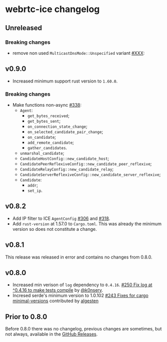 # webrtc-ice changelog

## Unreleased

### Breaking changes

* remove non used `MulticastDnsMode::Unspecified` variant [#XXX](https://github.com/webrtc-rs/webrtc/pull/XXX):

## v0.9.0

* Increased minimum support rust version to `1.60.0`.

### Breaking changes

* Make functions non-async [#338](https://github.com/webrtc-rs/webrtc/pull/338):
  - `Agent`:
    - `get_bytes_received`;
    - `get_bytes_sent`;
    - `on_connection_state_change`;
    - `on_selected_candidate_pair_change`;
    - `on_candidate`;
    - `add_remote_candidate`;
    - `gather_candidates`.
  - `unmarshal_candidate`;
  - `CandidateHostConfig::new_candidate_host`;
  - `CandidatePeerReflexiveConfig::new_candidate_peer_reflexive`;
  - `CandidateRelayConfig::new_candidate_relay`;
  - `CandidateServerReflexiveConfig::new_candidate_server_reflexive`;
  - `Candidate`:
    - `addr`;
    - `set_ip`.

## v0.8.2

* Add IP filter to ICE `AgentConfig` [#306](https://github.com/webrtc-rs/webrtc/pull/306) and [#318](https://github.com/webrtc-rs/webrtc/pull/318).
* Add `rust-version` at 1.57.0 to `Cargo.toml`. This was already the minimum version so does not constitute a change.

## v0.8.1

This release was released in error and contains no changes from 0.8.0.

## v0.8.0

* Increased min verison of `log` dependency to `0.4.16`. [#250 Fix log at ^0.4.16 to make tests compile](https://github.com/webrtc-rs/webrtc/pull/250) by [@k0nserv](https://github.com/k0nserv).
* Incresed serde's minimum version to 1.0.102 [#243 Fixes for cargo minimal-versions](https://github.com/webrtc-rs/webrtc/pull/243) contributed by [algesten](https://github.com/algesten)

## Prior to 0.8.0

Before 0.8.0 there was no changelog, previous changes are sometimes, but not always, available in the [GitHub Releases](https://github.com/webrtc-rs/ice/releases).
